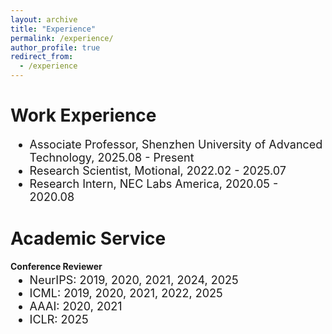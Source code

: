 ```yaml
---
layout: archive
title: "Experience"
permalink: /experience/
author_profile: true
redirect_from:
  - /experience
---
```


Work Experience
======

<ul style="font-size:18px">
  <li style="margin-bottom: 0px"> Associate Professor, Shenzhen University of Advanced Technology, 2025.08 - Present </li>
  <li style="margin-bottom: 0px"> Research Scientist, Motional, 2022.02 - 2025.07 </li>
  <li style="margin-bottom: 0px"> Research Intern, NEC Labs America, 2020.05 - 2020.08</li>
</ul>

Academic Service
=====
<p style="font-weight: bold; margin-bottom: -15px">Conference Reviewer</p>
<ul style="font-size:18px">
  <li style="margin-bottom: 0px"> NeurIPS: 2019, 2020, 2021, 2024, 2025</li>
  <li style="margin-bottom: 0px"> ICML: 2019, 2020, 2021, 2022, 2025 </li>
  <li style="margin-bottom: 0px"> AAAI: 2020, 2021 </li>
  <li style="margin-bottom: 0px"> ICLR: 2025 </li>
</ul>





 